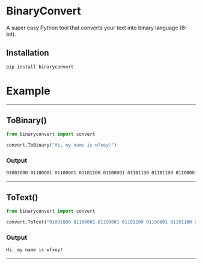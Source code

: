 # BinaryConvert
A super easy Python tool that converts your text into binary language (8-bit).

## Installation

```bash
pip install binaryconvert
```
# Example

<hr>

## ToBinary()

```python
from binaryconvert import convert

convert.ToBinary("Hi, my name is wfxey!")
```
### Output
```bash
01001000 01100001 01100001 01101100 01100001 01101100 01101100 01100001 01100001 01101111
```
<hr>

## ToText()

```python
from binaryconvert import convert

convert.ToText("01001000 01100001 01100001 01101100 01100001 01101100 01101100 01100001 01100001 01101111")
```
### Output
```bash
Hi, my name is wfxey!
```

<hr>
